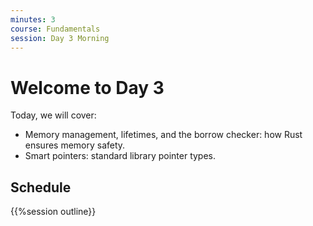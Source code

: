 ```yaml
---
minutes: 3
course: Fundamentals
session: Day 3 Morning
---
```


# Welcome to Day 3

Today, we will cover:

* Memory management, lifetimes, and the borrow checker: how Rust ensures memory safety.
* Smart pointers: standard library pointer types.

## Schedule

{{%session outline}}
